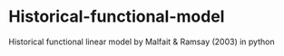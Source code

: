 # Historical-functional-model
Historical functional linear model by Malfait &amp; Ramsay (2003) in python
